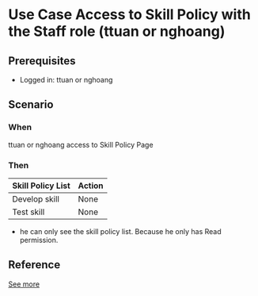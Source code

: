 # Use Case Access to Skill Policy with the Staff role (ttuan or nghoang)

## Prerequisites 
- Logged in: ttuan or nghoang

## Scenario 
### When
ttuan or nghoang access to Skill Policy Page &nbsp;

### Then 
| Skill Policy List | Action
| ---- | ---- |
| Develop skill | None |
| Test skill | None |

- he can only see the skill policy list. Because he only has Read permission.

## Reference 
[See more](d1_staff_role_group.md)
